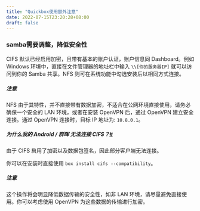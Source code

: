```yaml
---
title: "Quickbox使用额外注意"
date: 2022-07-15T23:20:28+08:00
draft: false	
---
```


### samba需要调整，降低安全性

CIFS 默认已经启用加密，且带有基本的账户认证，账户信息同 Dashboard。例如 Windows 环境中，直接在文件管理器的地址栏中输入 `\\[你的服务器IP]` 就可以访问到你的 Samba 共享。NFS 则可在系统功能中勾选安装后以相同方式连接。

##### 注意

NFS 由于其特性，并不直接带有数据加密，不适合在公网环境直接使用，请务必确保一个安全的 LAN 环境，或者在安装 OpenVPN 后，通过 OpenVPN 建立安全连接。通过 OpenVPN 连接时，目标 IP 地址为: `10.8.0.1`。

##### 为什么我的 Android / 群晖 无法连接 CIFS？[#](https://cn.wiki.ptbox.dev/cifs-nfs/#为什么我的-android--群晖-无法连接-cifs？)

由于 CIFS 启用了加密以及数据包签名，因此部分客户端无法连接。

你可以在安装时直接使用 `box install cifs --compatibility`。

##### 注意

这个操作将会明显降低数据传输的安全性，如非 LAN 环境，请尽量避免直接使用。你可以考虑使用 OpenVPN 为这些数据的传输进行加密。
